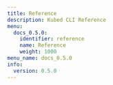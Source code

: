 ```yaml
---
title: Reference
description: Kubed CLI Reference
menu:
  docs_0.5.0:
    identifier: reference
    name: Reference
    weight: 1000
menu_name: docs_0.5.0
info:
  version: 0.5.0
---
```


